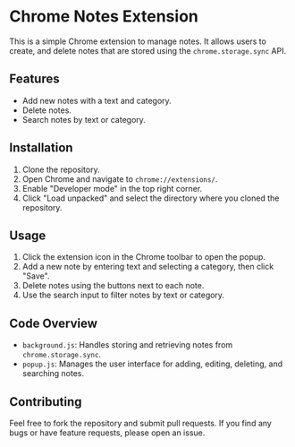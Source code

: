 # Chrome Notes Extension

This is a simple Chrome extension to manage notes. It allows users to create, and delete notes that are stored using the `chrome.storage.sync` API.

## Features

- Add new notes with a text and category.
- Delete notes.
- Search notes by text or category.

## Installation

1. Clone the repository.
2. Open Chrome and navigate to `chrome://extensions/`.
3. Enable "Developer mode" in the top right corner.
4. Click "Load unpacked" and select the directory where you cloned the repository.

## Usage

1. Click the extension icon in the Chrome toolbar to open the popup.
2. Add a new note by entering text and selecting a category, then click "Save".
3. Delete notes using the buttons next to each note.
4. Use the search input to filter notes by text or category.

## Code Overview

- `background.js`: Handles storing and retrieving notes from `chrome.storage.sync`.
- `popup.js`: Manages the user interface for adding, editing, deleting, and searching notes.

## Contributing

Feel free to fork the repository and submit pull requests. If you find any bugs or have feature requests, please open an issue.
